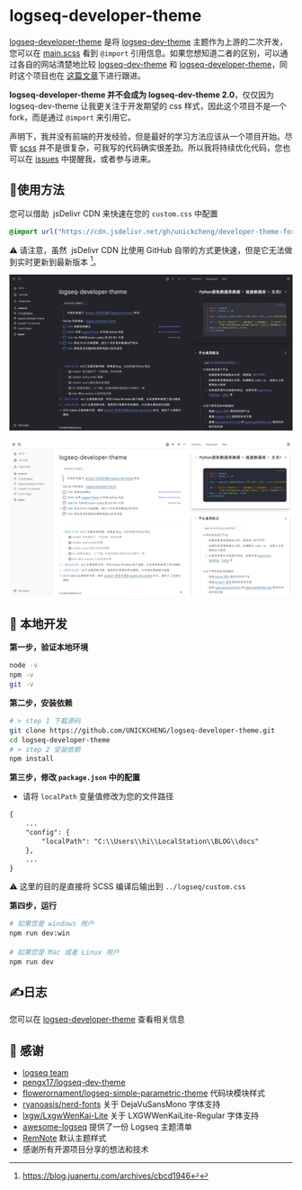 # logseq-developer-theme

[logseq-developer-theme](https://github.com/UNICKCHENG/logseq-developer-theme)  是将 [logseq-dev-theme](https://github.com/pengx17/logseq-dev-theme) 主题作为上游的二次开发，您可以在 [main.scss](scss/main.scss) 看到 `@import` 引用信息。如果您想知道二者的区别，可以通过各自的网站清楚地比较 [logseq-dev-theme](https://pengx17.github.io/knowledge-garden/)  和 [logseq-developer-theme](https://docs.unickcheng.cc/#/page/%E5%B9%B3%E5%8F%B0%E9%A3%9F%E7%94%A8%E6%8C%87%E5%8C%97)，同时这个项目也在 [这篇文章](https://docs.unickcheng.cc/#/page/logseq-developer-theme)下进行跟进。

**logseq-developer-theme 并不会成为 logseq-dev-theme 2.0**，仅仅因为 logseq-dev-theme 让我更关注于开发期望的 css 样式，因此这个项目不是一个 fork，而是通过 `@import` 来引用它。

声明下，我并没有前端的开发经验，但是最好的学习方法应该从一个项目开始。尽管 [scss](https://sass-lang.com/documentation/syntax) 并不是很复杂，可我写的代码确实很差劲。所以我将持续优化代码，您也可以在 [issues](https://github.com/UNICKCHENG/logseq-developer-theme/issues) 中提醒我，或者参与进来。


## 🎉使用方法

您可以借助  jsDelivr CDN 来快速在您的 `custom.css` 中配置

```css
@import url("https://cdn.jsdelivr.net/gh/unickcheng/developer-theme-for-logseq@release/custom.css");
```
⚠️ 请注意，虽然  jsDelivr CDN 比使用 GitHub 自带的方式更快速，但是它无法做到实时更新到最新版本 [^1]。

![](assets/Pasted%20image%2020221210174733.png)

![](assets/Pasted%20image%2020221210174750.png)


## 🚀 本地开发

**第一步，验证本地环境**
```bash
node -v
npm -v
git -v
```

**第二步，安装依赖**
```bash
# > step 1 下载源码
git clone https://github.com/UNICKCHENG/logseq-developer-theme.git
cd logseq-developer-theme
# > step 2 安装依赖
npm install
```

**第三步，修改 `package.json` 中的配置**
- 请将 `localPath` 变量值修改为您的文件路径
```
{
	...
    "config": {
        "localPath": "C:\\Users\\hi\\LocalStation\\BLOG\\docs"
    },
	...
}
```
⚠️ 这里的目的是直接将 SCSS 编译后输出到 `../logseq/custom.css`

**第四步，运行**
```bash
# 如果您是 windows 用户
npm run dev:win

# 如果您是 Mac 或者 Linux 用户
npm run dev
```


## ✍️日志

您可以在 [logseq-developer-theme](https://docs.unickcheng.cc/#/page/logseq-developer-theme) 查看相关信息


## 💖 感谢

- [logseq team](https://github.com/logseq/logseq)
- [pengx17/logseq-dev-theme](https://github.com/pengx17/logseq-dev-theme)
- [flowerornament/logseq-simple-parametric-theme](https://github.com/flowerornament/logseq-simple-parametric-theme) 代码块模块样式
- [ryanoasis/nerd-fonts](https://github.com/ryanoasis/nerd-fonts) 关于 DejaVuSansMono 字体支持
- [lxgw/LxgwWenKai-Lite](https://github.com/lxgw/LxgwWenKai-Lite) 关于  LXGWWenKaiLite-Regular 字体支持
- [awesome-logseq](https://github.com/logseq/awesome-logseq) 提供了一份 Logseq 主题清单
- [RemNote](https://github.com/orgs/remnoteio/repositories) 默认主题样式
- 感谢所有开源项目分享的想法和技术


[^1]: https://blog.juanertu.com/archives/cbcd1946↩︎